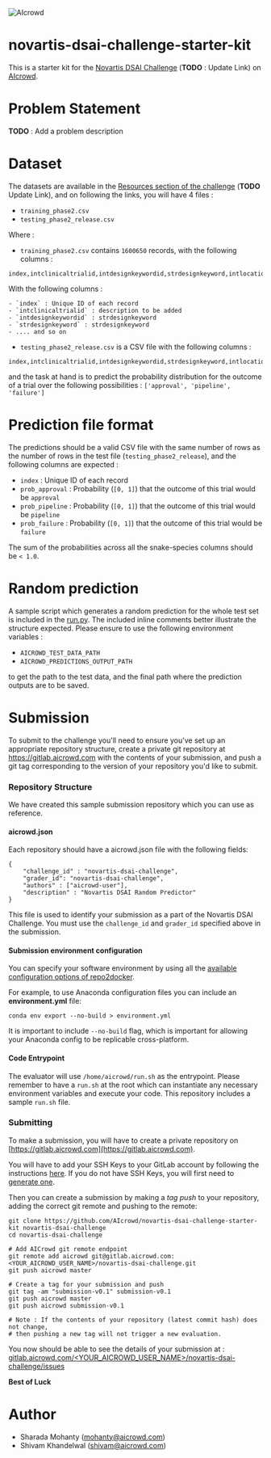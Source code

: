 ![AIcrowd](https://s3.eu-central-1.amazonaws.com/aicrowd-static/misc/AIcrowd-flat.png)
# novartis-dsai-challenge-starter-kit

This is a starter kit for the [Novartis DSAI Challenge](#) (**TODO** : Update Link) on 
[AIcrowd](https://www.aicrowd.com).

# Problem Statement
**TODO** : Add a problem description

# Dataset
The datasets are available in the [Resources section of the challenge](#) (**TODO** Update Link), and on following the links, you will have 4 files : 

* `training_phase2.csv`
* `testing_phase2_release.csv`

Where : 

* `training_phase2.csv` contains `1600650` records, with the following columns : 
```
index,intclinicaltrialid,intdesignkeywordid,strdesignkeyword,intlocationid,strlocation,intregulatorystatusid,strregulatorystatus,intterminationreasonid,strterminationreason,inttherapeuticareaid,strtherapeuticarea,inttrialstatusid,strtrialstatus,intactualaccrual,inttargetaccrual,intdrugnameid,drugname,strsponsor,intsponsorid,introuteid,route_description,intmediumid,medium_description,dataset,intphaseendyear,outcome,intoutcomeyear,intyearlaunched,intmaxendyear
```

With the following columns : 

    - `index` : Unique ID of each record
    - `intclinicaltrialid` : description to be added
    - `intdesignkeywordid` : strdesignkeyword
    - `strdesignkeyword` : strdesignkeyword
    - .... and so on 


* `testing_phase2_release.csv` is a CSV file with the following columns : 
```
index,intclinicaltrialid,intdesignkeywordid,strdesignkeyword,intlocationid,strlocation,intregulatorystatusid,strregulatorystatus,intterminationreasonid,strterminationreason,inttherapeuticareaid,strtherapeuticarea,inttrialstatusid,strtrialstatus,intactualaccrual,inttargetaccrual,intdrugnameid,drugname,strsponsor,intsponsorid,introuteid,route_description,intmediumid,medium_description,dataset,intphaseendyear,intoutcomeyear,intyearlaunched,intmaxendyear
```

and the task at hand is to predict the probability distribution for the outcome of a trial over the following possibilities : `['approval', 'pipeline', 'failure']`

# Prediction file format
The predictions should be a valid CSV file with the same number of rows as the number of rows in the test file (`testing_phase2_release`), and the following columns are expected : 
- `index` : Unique ID of each record
- `prob_approval` : Probability (`[0, 1]`) that the outcome of this trial would be `approval`
- `prob_pipeline` : Probability (`[0, 1]`) that the outcome of this trial would be `pipeline`
- `prob_failure` : Probability (`[0, 1]`) that the outcome of this trial would be `failure`

The sum of the probabilities across all the snake-species columns should be `< 1.0`.

# Random prediction
A sample script which generates a random prediction for the whole test set is included in the [run.py](run.py). The included inline comments better illustrate the structure expected. Please ensure to use the following environment variables : 

* `AICROWD_TEST_DATA_PATH`
* `AICROWD_PREDICTIONS_OUTPUT_PATH`

to get the path to the test data, and the final path where the prediction outputs are to be saved. 


# Submission

To submit to the challenge you'll need to ensure you've set up an appropriate repository structure, create a private git repository at https://gitlab.aicrowd.com with the contents of your submission, and push a git tag corresponding to the version of your repository you'd like to submit.

### Repository Structure

We have created this sample submission repository which you can use as reference.

#### aicrowd.json
Each repository should have a aicrowd.json file with the following fields:

```
{
    "challenge_id" : "novartis-dsai-challenge",
    "grader_id": "novartis-dsai-challenge",
    "authors" : ["aicrowd-user"],
    "description" : "Novartis DSAI Random Predictor"
}
```

This file is used to identify your submission as a part of the Novartis DSAI Challenge.  You must use the `challenge_id` and `grader_id` specified above in the submission. 

#### Submission environment configuration

You can specify your software environment by using all the [available configuration options of repo2docker](https://repo2docker.readthedocs.io/en/latest/config_files.html).

For example, to use Anaconda configuration files you can include an **environment.yml** file:
```
conda env export --no-build > environment.yml
```

It is important to include `--no-build` flag, which is important for allowing your Anaconda config to be replicable cross-platform.

#### Code Entrypoint

The evaluator will use `/home/aicrowd/run.sh` as the entrypoint. Please remember to have a `run.sh` at the root which can instantiate any necessary environment variables and execute your code. This repository includes a sample `run.sh` file.

### Submitting 
To make a submission, you will have to create a private repository on [https://gitlab.aicrowd.com](https://gitlab.aicrowd.com).

You will have to add your SSH Keys to your GitLab account by following the instructions [here](https://docs.gitlab.com/ee/gitlab-basics/create-your-ssh-keys.html).
If you do not have SSH Keys, you will first need to [generate one](https://docs.gitlab.com/ee/ssh/README.html#generating-a-new-ssh-key-pair).

Then you can create a submission by making a *tag push* to your repository, adding the correct git remote and pushing to the remote:

```
git clone https://github.com/AIcrowd/novartis-dsai-challenge-starter-kit novartis-dsai-challenge
cd novartis-dsai-challenge

# Add AICrowd git remote endpoint
git remote add aicrowd git@gitlab.aicrowd.com:<YOUR_AICROWD_USER_NAME>/novartis-dsai-challenge.git
git push aicrowd master

# Create a tag for your submission and push
git tag -am "submission-v0.1" submission-v0.1
git push aicrowd master
git push aicrowd submission-v0.1

# Note : If the contents of your repository (latest commit hash) does not change, 
# then pushing a new tag will not trigger a new evaluation.
```
You now should be able to see the details of your submission at : 
[gitlab.aicrowd.com/<YOUR_AICROWD_USER_NAME>/novartis-dsai-challenge/issues](gitlab.aicrowd.com/<YOUR_AICROWD_USER_NAME>/novartis-dsai-challenge/issues)

**Best of Luck**

# Author
* Sharada Mohanty (mohanty@aicrowd.com)
* Shivam Khandelwal (shivam@aicrowd.com)

